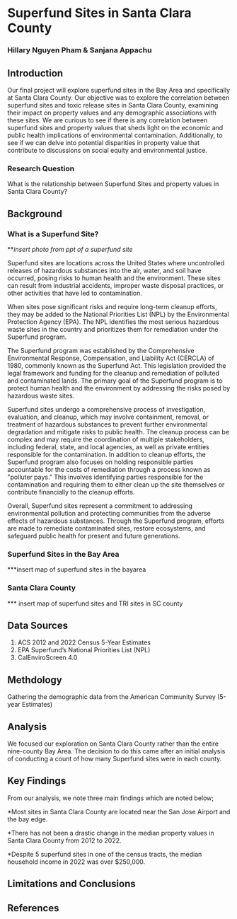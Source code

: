 # Superfund Sites in Santa Clara County

### Hillary Nguyen Pham & Sanjana Appachu

## Introduction
Our final project will explore superfund sites in the Bay Area and specifically at Santa Clara County. Our objective was to explore the correlation between superfund sites and toxic release sites in Santa Clara County, examining their impact on property values and any demographic associations with these sites. We are curious to see if there is any correlation between superfund sites and property values that sheds light on the economic and public health implications of environmental contamination. Additionally, to see if we can delve into potential disparities in property value that contribute to discussions on social equity and environmental justice. 

### Research Question 
What is the relationship between Superfund Sites and property values in Santa Clara County? 

## Background
### What is a Superfund Site?
***insert photo from ppt of a superfund site*

Superfund sites are locations across the United States where uncontrolled releases of hazardous substances into the air, water, and soil have occurred, posing risks to human health and the environment. These sites can result from industrial accidents, improper waste disposal practices, or other activities that have led to contamination.

When sites pose significant risks and require long-term cleanup efforts, they may be added to the National Priorities List (NPL) by the Environmental Protection Agency (EPA). The NPL identifies the most serious hazardous waste sites in the country and prioritizes them for remediation under the Superfund program.

The Superfund program was established by the Comprehensive Environmental Response, Compensation, and Liability Act (CERCLA) of 1980, commonly known as the Superfund Act. This legislation provided the legal framework and funding for the cleanup and remediation of polluted and contaminated lands. The primary goal of the Superfund program is to protect human health and the environment by addressing the risks posed by hazardous waste sites.

Superfund sites undergo a comprehensive process of investigation, evaluation, and cleanup, which may involve containment, removal, or treatment of hazardous substances to prevent further environmental degradation and mitigate risks to public health. The cleanup process can be complex and may require the coordination of multiple stakeholders, including federal, state, and local agencies, as well as private entities responsible for the contamination. In addition to cleanup efforts, the Superfund program also focuses on holding responsible parties accountable for the costs of remediation through a process known as "polluter pays." This involves identifying parties responsible for the contamination and requiring them to either clean up the site themselves or contribute financially to the cleanup efforts.

Overall, Superfund sites represent a commitment to addressing environmental pollution and protecting communities from the adverse effects of hazardous substances. Through the Superfund program, efforts are made to remediate contaminated sites, restore ecosystems, and safeguard public health for present and future generations.

### Superfund Sites in the Bay Area

***insert map of superfund sites in the bayarea



### Santa Clara County 

*** insert map of superfund sites and TRI sites in SC county



## Data Sources 
1. ACS 2012 and 2022 Census 5-Year Estimates
2. EPA Superfund’s National Priorities List (NPL)
3. CalEnviroScreen 4.0

## Methdology

Gathering the demographic data from the American Community Survey (5-year Estimates) 


## Analysis
We focused our exploration on Santa Clara County rather than the entire nine-county Bay Area. The decision to do this came after an initial analysis of conducting a count of how many Superfund sites were in each county. 

## Key Findings

From our analysis, we note three main findings which are noted below;

*Most sites in Santa Clara County are located near the San Jose Airport and the bay edge.

*There has not been a drastic change in the median property values in Santa Clara County from 2012 to 2022.

*Despite 5 superfund sites in one of the census tracts, the median household income in 2022 was over $250,000.


## Limitations and Conclusions



## References



